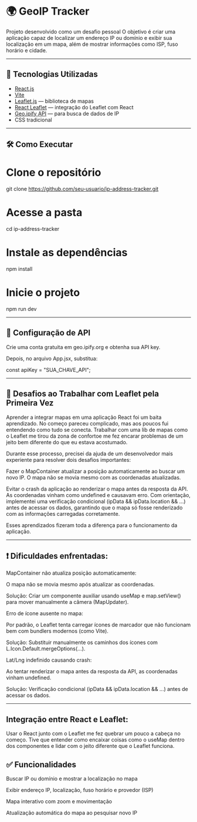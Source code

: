 # 🌍 GeoIP Tracker

Projeto desenvolvido como um desafio pessoal O objetivo é criar uma aplicação capaz de localizar um endereço IP ou domínio e exibir sua localização em um mapa, além de mostrar informações como ISP, fuso horário e cidade.

---

## 🚀 Tecnologias Utilizadas

- [React.js](https://reactjs.org/)
- [Vite](https://vitejs.dev/)
- [Leaflet.js](https://leafletjs.com/) — biblioteca de mapas
- [React Leaflet](https://react-leaflet.js.org/) — integração do Leaflet com React
- [Geo.ipify API](https://geo.ipify.org/) — para busca de dados de IP
- CSS tradicional 

---

## 🛠️ Como Executar

# Clone o repositório
git clone https://github.com/seu-usuario/ip-address-tracker.git

# Acesse a pasta
cd ip-address-tracker

# Instale as dependências
npm install

# Inicie o projeto
npm run dev

---
## 🔑 Configuração de API
Crie uma conta gratuita em geo.ipify.org e obtenha sua API key.

Depois, no arquivo App.jsx, substitua:

 const apiKey = "SUA_CHAVE_API";
 
---

## 🧩 Desafios ao Trabalhar com Leaflet pela Primeira Vez
Aprender a integrar mapas em uma aplicação React foi um baita aprendizado. No começo pareceu complicado, mas aos poucos fui entendendo como tudo se conecta. Trabalhar com uma lib de mapas como o Leaflet me tirou da zona de confortoe me fez encarar problemas de um jeito bem diferente do que eu estava acostumado.

Durante esse processo, precisei da ajuda de um desenvolvedor mais experiente para resolver dois desafios importantes:

Fazer o MapContainer atualizar a posição automaticamente ao buscar um novo IP. O mapa não se movia mesmo com as coordenadas atualizadas. 

Evitar o crash da aplicação ao renderizar o mapa antes da resposta da API. As coordenadas vinham como undefined e causavam erro. Com orientação, implementei uma verificação condicional (ipData && ipData.location && ...) antes de acessar os dados, garantindo que o mapa só fosse renderizado com as informações carregadas corretamente.

Esses aprendizados fizeram toda a diferença para o funcionamento da aplicação.


---
## ❗ Dificuldades enfrentadas:

MapContainer não atualiza posição automaticamente:

O mapa não se movia mesmo após atualizar as coordenadas.

Solução: Criar um componente auxiliar usando useMap e map.setView() para mover manualmente a câmera (MapUpdater).

Erro de ícone ausente no mapa:

Por padrão, o Leaflet tenta carregar ícones de marcador que não funcionam bem com bundlers modernos (como Vite).

Solução: Substituir manualmente os caminhos dos ícones com L.Icon.Default.mergeOptions(...).

Lat/Lng indefinido causando crash:

Ao tentar renderizar o mapa antes da resposta da API, as coordenadas vinham undefined.

Solução: Verificação condicional (ipData && ipData.location && ...) antes de acessar os dados.

---

## Integração entre React e Leaflet:

Usar o React junto com o Leaflet me fez quebrar um pouco a cabeça no começo. Tive que entender como encaixar coisas como o useMap dentro dos componentes e lidar com o jeito diferente que o Leaflet funciona.

## ✅ Funcionalidades

Buscar IP ou domínio e mostrar a localização no mapa

Exibir endereço IP, localização, fuso horário e provedor (ISP)

Mapa interativo com zoom e movimentação

Atualização automática do mapa ao pesquisar novo IP

